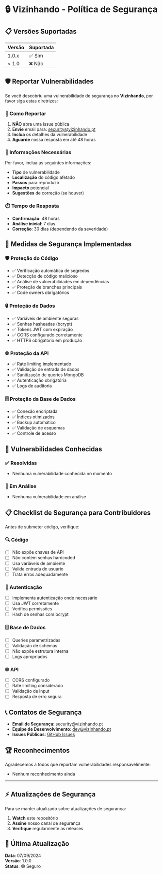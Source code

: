 # 🔒 Vizinhando - Política de Segurança

## 📋 Versões Suportadas

| Versão | Suportada          |
| ------- | ------------------ |
| 1.0.x   | ✅ Sim             |
| < 1.0   | ❌ Não             |

## 🛡️ Reportar Vulnerabilidades

Se você descobriu uma vulnerabilidade de segurança no **Vizinhando**, por favor siga estas diretrizes:

### 📧 Como Reportar
1. **NÃO** abra uma issue pública
2. **Envie** email para: security@vizinhando.pt
3. **Inclua** os detalhes da vulnerabilidade
4. **Aguarde** nossa resposta em até 48 horas

### 📝 Informações Necessárias
Por favor, inclua as seguintes informações:

- **Tipo** de vulnerabilidade
- **Localização** do código afetado
- **Passos** para reproduzir
- **Impacto** potencial
- **Sugestões** de correção (se houver)

### ⏱️ Tempo de Resposta
- **Confirmação**: 48 horas
- **Análise inicial**: 7 dias
- **Correção**: 30 dias (dependendo da severidade)

## 🔐 Medidas de Segurança Implementadas

### 🛡️ Proteção do Código
- ✅ Verificação automática de segredos
- ✅ Detecção de código malicioso
- ✅ Análise de vulnerabilidades em dependências
- ✅ Proteção de branches principais
- ✅ Code owners obrigatórios

### 🔒 Proteção de Dados
- ✅ Variáveis de ambiente seguras
- ✅ Senhas hasheadas (bcrypt)
- ✅ Tokens JWT com expiração
- ✅ CORS configurado corretamente
- ✅ HTTPS obrigatório em produção

### 🌐 Proteção da API
- ✅ Rate limiting implementado
- ✅ Validação de entrada de dados
- ✅ Sanitização de queries MongoDB
- ✅ Autenticação obrigatória
- ✅ Logs de auditoria

### 🗄️ Proteção da Base de Dados
- ✅ Conexão encriptada
- ✅ Índices otimizados
- ✅ Backup automático
- ✅ Validação de esquemas
- ✅ Controle de acesso

## 🚨 Vulnerabilidades Conhecidas

### ✅ Resolvidas
- Nenhuma vulnerabilidade conhecida no momento

### 🔄 Em Análise
- Nenhuma vulnerabilidade em análise

## 📋 Checklist de Segurança para Contribuidores

Antes de submeter código, verifique:

### 🔍 Código
- [ ] Não expõe chaves de API
- [ ] Não contém senhas hardcoded  
- [ ] Usa variáveis de ambiente
- [ ] Valida entrada do usuário
- [ ] Trata erros adequadamente

### 🔐 Autenticação
- [ ] Implementa autenticação onde necessário
- [ ] Usa JWT corretamente
- [ ] Verifica permissões
- [ ] Hash de senhas com bcrypt

### 🗄️ Base de Dados
- [ ] Queries parametrizadas
- [ ] Validação de schemas
- [ ] Não expõe estrutura interna
- [ ] Logs apropriados

### 🌐 API
- [ ] CORS configurado
- [ ] Rate limiting considerado
- [ ] Validação de input
- [ ] Resposta de erro segura

## 📞 Contatos de Segurança

- **Email de Segurança**: security@vizinhando.pt
- **Equipe de Desenvolvimento**: dev@vizinhando.pt
- **Issues Públicas**: [GitHub Issues](https://github.com/seu-usuario/vizinhando/issues)

## 🏆 Reconhecimentos

Agradecemos a todos que reportam vulnerabilidades responsavelmente:

- Nenhum reconhecimento ainda

---

## ⚡ Atualizações de Segurança

Para se manter atualizado sobre atualizações de segurança:

1. **Watch** este repositório
2. **Assine** nosso canal de segurança
3. **Verifique** regularmente as releases

## 🔄 Última Atualização
**Data**: 07/09/2024  
**Versão**: 1.0.0  
**Status**: 🟢 Seguro

